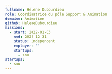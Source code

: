 ```yaml
---
fullname: Hélène Dubourdieu
role: Coordinatrice du pôle Support & Animation
domaine: Animation
github: HeleneDubourdieu
missions:
  - start: 2022-01-03
    end: 2024-12-31
    status: independent
    employer: ''
    startups:
      - snu
startups:
  - snu
---
```

